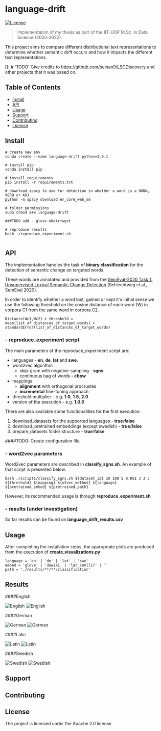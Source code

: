# language-drift


[![License](https://img.shields.io/badge/License-Apache%202.0-blue.svg)](https://opensource.org/licenses/Apache-2.0)

> Implementation of my thesis as part of the IIT-UOP M.Sc. in Data Science (2020-2022). 

This project aims to compare different distributional text representations to determine whether semantic drift occurs and how it impacts the different text representations.

[]: # 'TODO' Give credits to https://github.com/seinan9/LSCDiscovery and other projects that it was based on.

## Table of Contents

- [Install](#install)
- [API](#api)
- [Usage](#usage)
- [Support](#support)
- [Contributing](#contributing)
- [License](#license)

## Install

```
# create new env
conda create --name language-drift python=3.9.1

# install pip
conda install pip

# install requirements
pip install -r requirements.txt

# download spacy to use for detection in whether a word is a NOUN, VERB or ADJ.
python -m spacy download en_core_web_sm

# folder permissions
sudo chmod a+w language-drift

###TODO add - glove mkdir+wget 

# reproduce results
bash ./reproduce_experiment.sh


```

## API
The implementation handles the task of **binary classification** for the detection of semantic change on targeted words.

These words are annotated and provided from the [SemEval-2020 Task 1: Unsupervised Lexical Semantic Change Detection](https://aclanthology.org/2020.semeval-1.1) (Schlechtweg et al., SemEval 2020).

In order to identify whether a word lost, gained or kept it's initial sense we use the following threshold on the cosine distance of each word (W) in corpora C1 from the same word in corpora C2.

```
Distance(Wc1,Wc2) > threshold = mean(list_of_distances_of_target_words) + standardError(list_of_distances_of_target_words)
```

### - reproduce_experiment script
The main parameters of the reproduce_experiment script are:
- languages - **en**, **de**, **lat** and **swe**.
- word2vec algorithm
  - skip-gram with negative-sampling - **sgns**
  - continuous bag of words - **cbow**
- mappings
  - **alignment** with orthogonal procrustes
  - **incremental** fine-tuning approach
- threshold multiplier - e.g. **1.0**, **1.5**, **2.0**
- version of the execution - e.g. **1.0.0**

There are also available some functionalities for the first execution:
1. download_datasets for the supported languages   - **true**/**false**
2. download_pretrained embeddings (except swedish) - **true**/**false**
3. prepare_datasets folder structure - **true**/**false**

####TODO: Create configuration file
### - word2vec parameters
Word2vec parameters are described in **classify_sgns.sh**. 
An example of that script is presented below. 
```
bash ./scripts/classify_sgns.sh ${dataset_id} 10 100 5 0.001 3 3 5 ${threshold} ${mapping} ${w2vec_method} ${language} ${pretrained_embed} ${pretrained_path}
```
However, its recommended usage is through **reproduce_experiment.sh**  

### - results (under investigation)
So far results can be found on **language_drift_results.csv**


## Usage
After completing the installation steps, the appropriate plots are produced from the execution of **create_visualizations.py**
```
language = 'en' | 'de' | 'lat' | 'swe'
embed = 'glove' | 'dewiki' | 'lat_conll17' | ''
path = './results/**/**/classification'
```
## Results

####English

![English](/visualizations/images/en_mappings.png?raw=true "mappings")
![English](/visualizations/images/en_thresholds.png?raw=true "thresholds")

####German

![German](/visualizations/images/de_mappings.png?raw=true "mappings")
![German](/visualizations/images/de_thresholds.png?raw=true "thresholds")

####Latin

![Latin](/visualizations/images/lat_mappings.png?raw=true "mappings")
![Latin](/visualizations/images/lat_thresholds.png?raw=true "thresholds")

####Swedish

![Swedish](/visualizations/images/swe_mappings.png?raw=true "mappings")
![Swedish](/visualizations/images/swe_thresholds.png?raw=true "thresholds")

## Support

## Contributing


## License
The project is licensed under the Apache 2.0 license.
